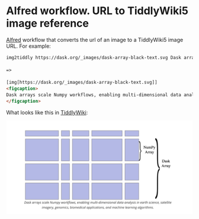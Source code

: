 # Alfred workflow. URL to TiddlyWiki5 image reference

[Alfred](https://www.alfredapp.com/) workflow that converts the url of an image to a TiddlyWiki5 image URL. For example:



```html
img2tiddly https://dask.org/_images/dask-array-black-text.svg Dask arrays scale Numpy workflows, enabling multi-dimensional data analysis in earth science, satellite imagery, genomics, biomedical applications, and machine learning algorithms.

=>

[img[https://dask.org/_images/dask-array-black-text.svg]]
<figcaption>
Dask arrays scale Numpy workflows, enabling multi-dimensional data analysis in earth science, satellite imagery, genomics, biomedical applications, and machine learning algorithms.
</figcaption>
```

What looks like this in [TiddlyWiki](https://tiddlywiki.com/):

![example-01](img/example-01.png)
